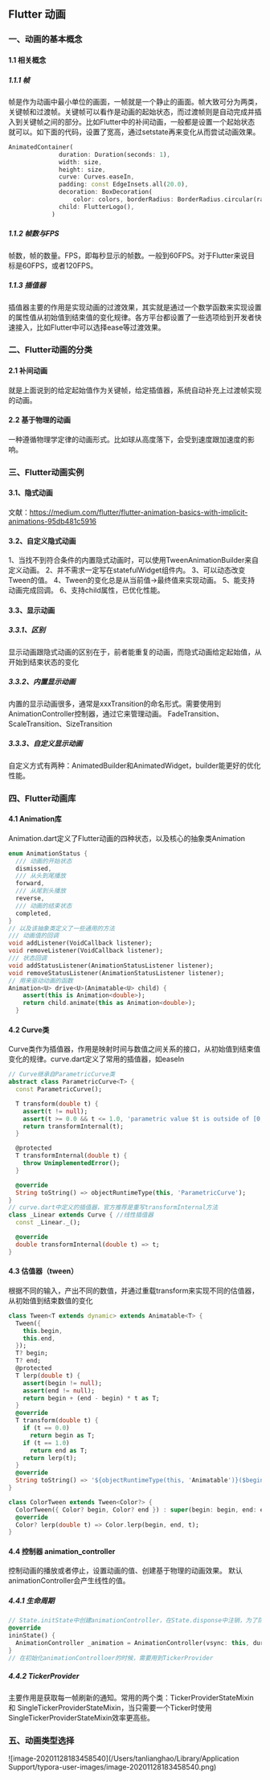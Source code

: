 ## Flutter 动画

### 一、动画的基本概念

#### 1.1 相关概念

##### 1.1.1 帧

帧是作为动画中最小单位的画面，一帧就是一个静止的画面。帧大致可分为两类，关键帧和过渡帧。关键帧可以看作是动画的起始状态，而过渡帧则是自动完成并插入到关键帧之间的部分。比如Flutter中的补间动画，一般都是设置一个起始状态就可以。如下面的代码，设置了宽高，通过setstate再来变化从而尝试动画效果。

```dart
AnimatedContainer(
              duration: Duration(seconds: 1),
              width: size,
              height: size,
              curve: Curves.easeIn,
              padding: const EdgeInsets.all(20.0),
              decoration: BoxDecoration(
                  color: colors, borderRadius: BorderRadius.circular(radius)),
              child: FlutterLogo(),
            )
```

##### 1.1.2 帧数与FPS

帧数，帧的数量。FPS，即每秒显示的帧数。一般到60FPS。对于Flutter来说目标是60FPS，或者120FPS。

##### 1.1.3 插值器

插值器主要的作用是实现动画的过渡效果，其实就是通过一个数学函数来实现设置的属性值从初始值到结束值的变化规律。各方平台都设置了一些选项给到开发者快速接入，比如Flutter中可以选择ease等过渡效果。

### 二、Flutter动画的分类

#### 2.1 补间动画

就是上面说到的给定起始值作为关键帧，给定插值器，系统自动补充上过渡帧实现的动画。

#### 2.2 基于物理的动画

一种遵循物理学定律的动画形式。比如球从高度落下，会受到速度跟加速度的影响。

### 三、Flutter动画实例

#### 3.1、隐式动画

文献：https://medium.com/flutter/flutter-animation-basics-with-implicit-animations-95db481c5916

#### 3.2、自定义隐式动画

1、当找不到符合条件的内置隐式动画时，可以使用TweenAnimationBuilder来自定义动画。
2、并不需求一定写在statefulWidget组件内。
3、可以动态改变Tween的值。
4、Tween的变化总是从当前值->最终值来实现动画。
5、能支持动画完成回调。
6、支持child属性，已优化性能。

#### 3.3、显示动画

##### 3.3.1、区别

显示动画跟隐式动画的区别在于，前者能重复的动画，而隐式动画给定起始值，从开始到结束状态的变化

##### 3.3.2、内置显示动画

内置的显示动画很多，通常是xxxTransition的命名形式。需要使用到AnimationController控制器，通过它来管理动画。
FadeTransition、ScaleTransition、SizeTransition

##### 3.3.3、自定义显示动画

自定义方式有两种：AnimatedBuilder和AnimatedWidget，builder能更好的优化性能。

### 四、Flutter动画库

#### 4.1 Animation库

Animation.dart定义了Flutter动画的四种状态，以及核心的抽象类Animation

```dart
enum AnimationStatus {
  /// 动画的开始状态
  dismissed,
  /// 从头到尾播放
  forward,
  /// 从尾到头播放
  reverse,
  /// 动画的结束状态
  completed,
}
// 以及该抽象类定义了一些通用的方法
/// 动画值的回调
void addListener(VoidCallback listener);
void removeListener(VoidCallback listener);
/// 状态回调
void addStatusListener(AnimationStatusListener listener);
void removeStatusListener(AnimationStatusListener listener);
// 用来驱动动画的函数
Animation<U> drive<U>(Animatable<U> child) {
    assert(this is Animation<double>);
    return child.animate(this as Animation<double>);
  }
```

#### 4.2 Curve类

Curve类作为插值器，作用是映射时间与数值之间关系的接口，从初始值到结束值变化的规律。curve.dart定义了常用的插值器，如easeIn

```dart
// Curve继承自ParametricCurve类
abstract class ParametricCurve<T> {
  const ParametricCurve();

  T transform(double t) {
    assert(t != null);
    assert(t >= 0.0 && t <= 1.0, 'parametric value $t is outside of [0, 1] range.');
    return transformInternal(t);
  }

  @protected
  T transformInternal(double t) {
    throw UnimplementedError();
  }

  @override
  String toString() => objectRuntimeType(this, 'ParametricCurve');
}
// curve.dart中定义的插值器，官方推荐是重写transformInternal方法
class _Linear extends Curve { //线性插值器
  const _Linear._();

  @override
  double transformInternal(double t) => t;
}
```

#### 4.3 估值器（tween）

根据不同的输入，产出不同的数值，并通过重载transform来实现不同的估值器，从初始值到结束数值的变化

```dart
class Tween<T extends dynamic> extends Animatable<T> {
  Tween({
    this.begin,
    this.end,
  });
  T? begin;
  T? end;
  @protected
  T lerp(double t) {
    assert(begin != null);
    assert(end != null);
    return begin + (end - begin) * t as T;
  }
  @override
  T transform(double t) {
    if (t == 0.0)
      return begin as T;
    if (t == 1.0)
      return end as T;
    return lerp(t);
  }
  @override
  String toString() => '${objectRuntimeType(this, 'Animatable')}($begin \u2192 $end)';
}

class ColorTween extends Tween<Color?> {
  ColorTween({ Color? begin, Color? end }) : super(begin: begin, end: end);
  @override
  Color? lerp(double t) => Color.lerp(begin, end, t);
}
```

#### 4.4 控制器 animation_controller

控制动画的播放或者停止，设置动画的值、创建基于物理的动画效果。
默认animationController会产生线性的值。

##### 4.4.1 生命周期

```dart
// State.initState中创建animationController，在State.disponse中注销，为了防止资源泄露。
@override
ininState() {
  AnimationController _animation = AnimationController(vsync: this, duration: Duration(second: 1))
}
// 在初始化animationControlloer的时候，需要用到TickerProvider
```

##### 4.4.2 TickerProvider

主要作用是获取每一帧刷新的通知。常用的两个类：TickerProviderStateMixin 和 SingleTickerProviderStateMixin，当只需要一个Ticker时使用SingleTickerProviderStateMixin效率更高些。

### 五、动画类型选择

![image-20201128183458540](/Users/tanlianghao/Library/Application Support/typora-user-images/image-20201128183458540.png)